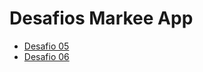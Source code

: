 # Desafios Markee App

- [Desafio 05](https://github.com/theandersonfonseca/markee-app/pull/1)
- [Desafio 06](https://github.com/theandersonfonseca/markee-app/pull/2)
